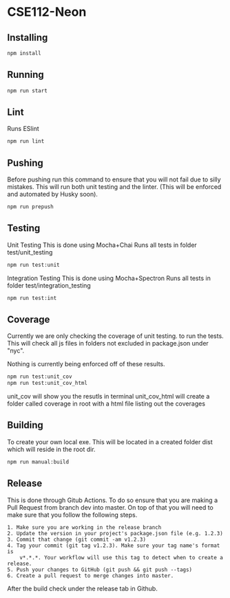 # CSE112-Neon

## Installing
```bash
npm install
```

## Running 
```bash
npm run start
```

## Lint
  Runs ESlint
```bash
npm run lint
```

## Pushing
Before pushing run this command to ensure that you will not
fail due to silly mistakes. This will run both unit testing
and the linter. (This will be enforced and automated by Husky soon).
```bash
npm run prepush
```

## Testing
Unit Testing
  This is done using Mocha+Chai
  Runs all tests in folder test/unit_testing
  ```bash
  npm run test:unit
  ```

Integration Testing
  This is done using Mocha+Spectron
  Runs all tests in folder test/integration_testing
  ```bash
  npm run test:int
  ```

## Coverage
  Currently we are only checking the coverage of unit testing.
  to run the tests. This will check all js files in folders
  not excluded in package.json under "nyc". 
  
  Nothing is currently being enforced off of these results.
  
  ```bash
  npm run test:unit_cov
  npm run test:unit_cov_html
  ```
  
  unit_cov will show you the resutls in terminal
  unit_cov_html will create a folder called coverage in root with
    a html file listing out the coverages 
  
	
## Building
  To create your own local exe. This will be located
  in a created folder dist which will reside in the
  root dir.
  
  ```bash
  npm run manual:build
  ```


## Release
  This is done through Gitub Actions. To do so ensure
  that you are making a Pull Request from branch dev
  into master. On top of that you will need to make
  sure that you follow the following steps.
  
    1. Make sure you are working in the release branch
    2. Update the version in your project's package.json file (e.g. 1.2.3)
    3. Commit that change (git commit -am v1.2.3)
    4. Tag your commit (git tag v1.2.3). Make sure your tag name's format is
        v*.*.*. Your workflow will use this tag to detect when to create a release.
    5. Push your changes to GitHub (git push && git push --tags)
    6. Create a pull request to merge changes into master.
    
  After the build check under the release tab in Github.
